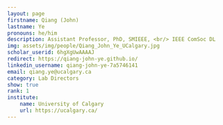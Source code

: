 ```yaml
---
layout: page
firstname: Qiang (John)
lastname: Ye
pronouns: he/him
description: Assistant Professor, PhD, SMIEEE, <br/> IEEE ComSoc DL
img: assets/img/people/Qiang_John_Ye_UCalgary.jpg
scholar_userid: 6hgXgUwAAAAJ
redirect: https://qiang-john-ye.github.io/
linkedin_username: qiang-john-ye-7a5746141
email: qiang.ye@ucalgary.ca
category: Lab Directors
show: true
rank: 1
institute:
    name: University of Calgary
    url: https://ucalgary.ca/
---
```

